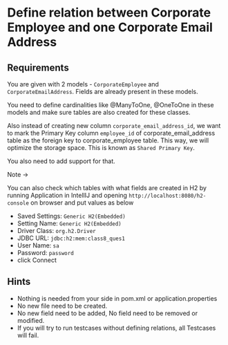 # Define relation between Corporate Employee and one Corporate Email Address

## Requirements

You are given with 2 models - `CorporateEmployee` and `CorporateEmailAddress`. Fields are already present in these models.

You need to define cardinalities like @ManyToOne, @OneToOne in these models and make sure tables are also created for these classes.

Also instead of creating new column `corporate_email_address_id`, we want to mark the Primary Key column `employee_id` of corporate_email_address table as the foreign key to corporate_employee table. This way, we will optimize the storage space. This is known as `Shared Primary Key`.

You also need to add support for that.

Note ->

You can also check which tables with what fields are created in H2 by running Application in IntellIJ and opening  `http://localhost:8080/h2-console` on browser and put values as below
- Saved Settings: `Generic H2(Embedded)`
- Setting Name: `Generic H2(Embedded)`
- Driver Class: `org.h2.Driver`
- JDBC URL: `jdbc:h2:mem:class8_ques1`
- User Name: `sa`
- Password: `password`
- click Connect


## Hints

- Nothing is needed from your side in pom.xml or application.properties
- No new file need to be created.
- No new field need to be added, No field need to be removed or modified.
- If you will try to run testcases without defining relations, all Testcases will fail.